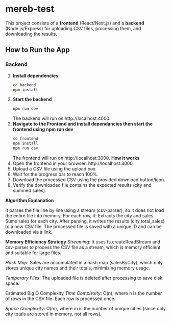 # mereb-test

This project consists of a **frontend** (React/Next.js) and a **backend** (Node.js/Express) for uploading CSV files, processing them, and downloading the results.


## How to Run the App

### Backend

1. **Install dependencies:**
   ```sh
   cd backend
   npm install
   ```
2. **Start the backend**
   ```sh
   npm run dev
   ```
   The backend will run on http://localhost:4000.
3. **Navigate to the Frontend and install dependancies then start the frontend using npm run dev**
   ```sh
   cd frontend
   npm install
   npm run dev
   ```
   The frontend will run on http://localhost:3000.
**How it works**
1. Open the frontend in your browser: http://localhost:3000
2. Upload a CSV file using the upload box.
3. Wait for the progress bar to reach 100%.
4. Download the processed CSV using the provided download button/icon.
5. Verify the downloaded file contains the expected results (city and summed sales).

**Algorithm Explanation**

It parses the file line by line using a stream (csv-parser), so it does not load the entire file into memory.
For each row, it:
  Extracts the city and sales.
  Sums sales for each city.
  After parsing, it writes the results (city,total_sales) to a new CSV file.
  The processed file is saved with a unique ID and can be downloaded via a link.

**Memory Efficiency Strategy**
*Streaming*: It uses fs.createReadStream and csv-parser to process the CSV file as a stream, which is memory efficient and suitable for large files.

*Hash Map*: Sales are accumulated in a hash map (salesByCity), which only stores unique city names and their totals, minimizing memory usage.

*Temporary Files*: The uploaded file is deleted after processing to save disk space.

Estimated Big O Complexity
*Time Complexity*: O(n), where n is the number of rows in the CSV file. Each row is processed once.

*Space Complexity*: O(m), where m is the number of unique cities (since only city totals are stored in memory, not all rows).
